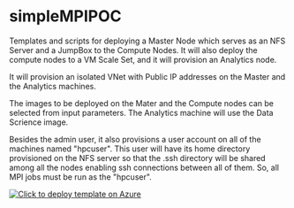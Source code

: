 # simpleMPIPOC
Templates and scripts for deploying a Master Node which serves as an NFS Server and a JumpBox to the Compute Nodes.  It will also deploy the compute nodes to a VM Scale Set, and it will provision an Analytics node.

It will provision an isolated VNet with Public IP addresses on the Master and the Analytics machines.

The images to be deployed on the Mater and the Compute nodes can be selected from input parameters.  The Analytics machine will use the Data Scrience image.

Besides the admin user, it also provisions a user account on all of the machines named "hpcuser".  This user will have its home directory provisioned on the NFS server so that the .ssh directory will be shared among all the nodes enabling ssh connections between all of them.
So, all MPI jobs must be run as the "hpcuser".


[![Click to deploy template on Azure](http://azuredeploy.net/deploybutton.png "Click to deploy template on Azure")](https://portal.azure.com/#create/Microsoft.Template/uri/https%3A%2F%2Fraw.githubusercontent.com%2Fgrandparoach%2FsimpleMPIPOC%2FNOAA%2Fazuredeploy.json)  



